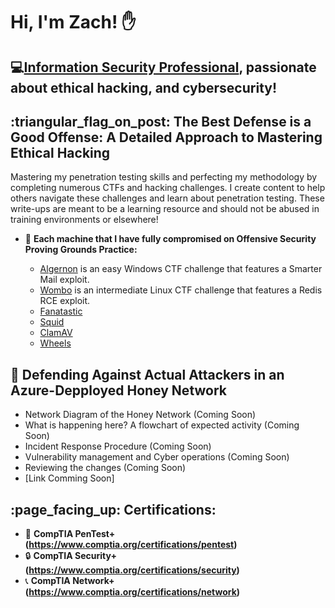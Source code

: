 <h1>Hi, I'm Zach! ✋</h1>
<h2>💻<a href="https://www.linkedin.com/in/zach-middleton/">Information Security Professional</a>, passionate about ethical hacking, and cybersecurity!

<h2>:triangular_flag_on_post: The Best Defense is a Good Offense: A Detailed Approach to Mastering Ethical Hacking</h2>
Mastering my penetration testing skills and perfecting my methodology by completing numerous CTFs and hacking challenges. I create content to help others navigate these challenges and learn about penetration testing. These write-ups are meant to be a learning resource and should not be abused in training environments or elsewhere!

- 🔵 <b>Each machine that I have fully compromised on Offensive Security Proving Grounds Practice:</b>

  - <a href="https://github.com/zmiddle/CTF-Writeups/tree/main/OSPG/Algernon">Algernon</a> is an easy Windows CTF challenge that features a Smarter Mail exploit.
  - <a href="https://github.com/zmiddle/CTF-Writeups/tree/main/OSPG/Wombo">Wombo</a> is an intermediate Linux CTF challenge that features a Redis RCE exploit.
  - <a href="https://github.com/zmiddle/CTF-Writeups/tree/main/OSPG/Fanatastic">Fanatastic</a>
  - <a href="https://github.com/zmiddle/CTF-Writeups/tree/main/OSPG/Squid">Squid</a>
  - <a href="https://github.com/zmiddle/CTF-Writeups/tree/main/OSPG/ClamAV">ClamAV</a>
  - <a href="https://github.com/zmiddle/CTF-Writeups/tree/main/OSPG/Wheels">Wheels</a>

<h2>🍯 Defending Against Actual Attackers in an Azure-Depployed Honey Network</h2>
  
  - Network Diagram of the Honey Network (Coming Soon)
  - What is happening here? A flowchart of expected activity (Coming Soon)
  - Incident Response Procedure (Coming Soon)
  - Vulnerability management and Cyber operations (Coming Soon)
  - Reviewing the changes (Coming Soon)
  - [Link Comming Soon]

<h2>:page_facing_up: Certifications:</h2>

- 🔏 <b>CompTIA PenTest+ (https://www.comptia.org/certifications/pentest)</b>
- 🔒 <b>CompTIA Security+ (https://www.comptia.org/certifications/security)</b>
- 📞 <b>CompTIA Network+ (https://www.comptia.org/certifications/network)</b>
